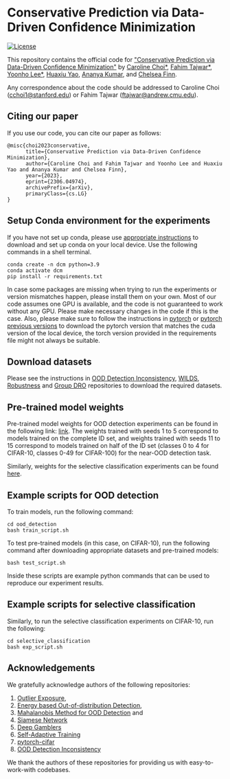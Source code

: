 # Conservative Prediction via Data-Driven Confidence Minimization
[![License](https://img.shields.io/badge/license-MIT-blue.svg)](https://github.com/rlworkgroup/metaworld/blob/master/LICENSE)

This repository contains the official code for ["Conservative Prediction via Data-Driven Confidence Minimization"](https://arxiv.org/abs/2306.04974) by [Caroline Choi*](https://www.linkedin.com/in/caroline-choi-4a915012a/), [Fahim Tajwar*](https://tajwarfahim.github.io/), [Yoonho Lee*](https://yoonholee.com/), [Huaxiu Yao](https://www.huaxiuyao.io/), [Ananya Kumar](https://ananyakumar.wordpress.com/), and [Chelsea Finn](https://ai.stanford.edu/~cbfinn/).

Any correspondence about the code should be addressed to Caroline Choi (cchoi1@stanford.edu) or Fahim Tajwar (ftajwar@andrew.cmu.edu).

## Citing our paper

If you use our code, you can cite our paper as follows:

```
@misc{choi2023conservative,
      title={Conservative Prediction via Data-Driven Confidence Minimization}, 
      author={Caroline Choi and Fahim Tajwar and Yoonho Lee and Huaxiu Yao and Ananya Kumar and Chelsea Finn},
      year={2023},
      eprint={2306.04974},
      archivePrefix={arXiv},
      primaryClass={cs.LG}
}
```

## Setup Conda environment for the experiments

If you have not set up conda, please use [appropriate instructions](https://docs.conda.io/projects/conda/en/latest/user-guide/install/index.html) to download and set up conda on your local device. Use the following commands in a shell terminal.

```
conda create -n dcm python=3.9
conda activate dcm
pip install -r requirements.txt
```

In case some packages are missing when trying to run the experiments or version mismatches happen, please install them on your own. Most of our code assumes one GPU is available, and the code is not guaranteed to work without any GPU. Please make necessary changes in the code if this is the case. Also, please make sure to follow the instructions in [pytorch](https://pytorch.org/get-started/locally/) or [pytorch previous versions](https://pytorch.org/get-started/previous-versions/) to download the pytorch version that matches the cuda version of the local device, the torch version provided in the requirements file might not always be suitable.

## Download datasets

Please see the instructions in [OOD Detection Inconsistency](https://github.com/tajwarfahim/OOD_Detection_Inconsistency), [WILDS](https://github.com/p-lambda/wilds), [Robustness](https://github.com/hendrycks/robustness) and [Group DRO](https://github.com/kohpangwei/group_DRO) repositories to download the required datasets.

## Pre-trained model weights

Pre-trained model weights for OOD detection experiments can be found in the following link: [link](https://drive.google.com/drive/folders/1fDfVdyFtMdArI1H2i4zLdPe3bT5c1IoW?usp=sharing). The weights trained with seeds 1 to 5 correspond to models trained on the complete ID set, and weights trained with seeds 11 to 15 correspond to models trained on half of the ID set (classes 0 to 4 for CIFAR-10, classes 0-49 for CIFAR-100) for the near-OOD detection task.

Similarly, weights for the selective classification experiments can be found [here](https://drive.google.com/drive/folders/1Wg-bznMcdu6dcgFBzGdvJP1A_I3wOD7y?usp=sharing).

## Example scripts for OOD detection

To train models, run the following command:

```
cd ood_detection
bash train_script.sh
```

To test pre-trained models (in this case, on CIFAR-10), run the following command after downloading appropriate datasets and pre-trained models:

```
bash test_script.sh
```

Inside these scripts are example python commands that can be used to reproduce our experiment results.


## Example scripts for selective classification

Similarly, to run the selective classification experiments on CIFAR-10, run the following:

```
cd selective_classification
bash exp_script.sh
```

## Acknowledgements
We gratefully acknowledge authors of the following repositories:

1. [Outlier Exposure](https://github.com/hendrycks/outlier-exposure),
2. [Energy based Out-of-distribution Detection](https://github.com/wetliu/energy_ood),
3. [Mahalanobis Method for OOD Detection](https://github.com/pokaxpoka/deep_Mahalanobis_detector) and
4. [Siamese Network](https://github.com/fangpin/siamese-pytorch)
5. [Deep Gamblers](https://github.com/Z-T-WANG/NIPS2019DeepGamblers)
6. [Self-Adaptive Training](https://github.com/LayneH/self-adaptive-training)
7. [pytorch-cifar](https://github.com/kuangliu/pytorch-cifar)
8. [OOD Detection Inconsistency](https://github.com/tajwarfahim/OOD_Detection_Inconsistency)

We thank the authors of these repositories for providing us with easy-to-work-with codebases.



